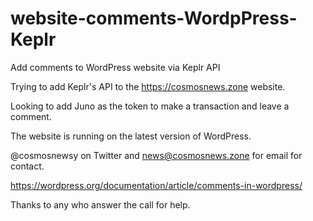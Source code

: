 # website-comments-WordpPress-Keplr
Add comments to WordPress website via Keplr API

Trying to add Keplr's API to the https://cosmosnews.zone website. 

Looking to add Juno as the token to make a transaction and leave a comment. 

The website is running on the latest version of WordPress.

@cosmosnewsy on Twitter and news@cosmosnews.zone for email for contact. 

https://wordpress.org/documentation/article/comments-in-wordpress/

Thanks to any who answer the call for help. 
